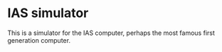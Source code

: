# IAS simulator
This is a simulator for the IAS computer, perhaps the most famous first generation computer.